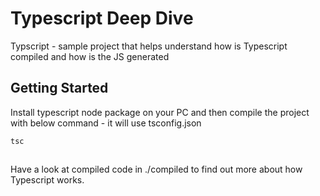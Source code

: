 # Typescript Deep Dive
Typscript - sample project that helps understand how is Typescript compiled and how is the JS generated

## Getting Started

Install typescript node package on your PC and then compile the project with below command - it will use tsconfig.json 

```
tsc
```

##
Have a look at compiled code in ./compiled to find out more about how Typescript works.





